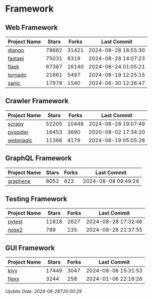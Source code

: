# Framework

## Web Framework
| Project Name | Stars | Forks | Last Commit |
| ------------ | ----- | ----- | ----------- |
| [django](https://github.com/django/django) | 78662 | 31421 | 2024-08-28 18:55:30 |
| [fastapi](https://github.com/fastapi/fastapi) | 75031 | 6319 | 2024-08-28 14:07:23 |
| [flask](https://github.com/pallets/flask) | 67387 | 16140 | 2024-08-24 01:05:21 |
| [tornado](https://github.com/tornadoweb/tornado) | 21661 | 5497 | 2024-08-19 12:25:15 |
| [sanic](https://github.com/sanic-org/sanic) | 17978 | 1540 | 2024-06-30 12:26:47 |

## Crawler Framework
| Project Name | Stars | Forks | Last Commit |
| ------------ | ----- | ----- | ----------- |
| [scrapy](https://github.com/scrapy/scrapy) | 52205 | 10448 | 2024-08-28 19:07:49 |
| [pyspider](https://github.com/binux/pyspider) | 16453 | 3690 | 2020-08-02 17:34:20 |
| [webmagic](https://github.com/code4craft/webmagic) | 11366 | 4179 | 2024-08-19 05:05:28 |

## GraphQL Framework
| Project Name | Stars | Forks | Last Commit |
| ------------ | ----- | ----- | ----------- |
| [graphene](https://github.com/graphql-python/graphene) | 8052 | 823 | 2024-08-08 09:49:26 |

## Testing Framework
| Project Name | Stars | Forks | Last Commit |
| ------------ | ----- | ----- | ----------- |
| [pytest](https://github.com/pytest-dev/pytest) | 11818 | 2627 | 2024-08-28 17:32:46 |
| [nose2](https://github.com/nose-devs/nose2) | 789 | 135 | 2024-08-26 21:37:55 |

## GUI Framework
| Project Name | Stars | Forks | Last Commit |
| ------------ | ----- | ----- | ----------- |
| [kivy](https://github.com/kivy/kivy) | 17449 | 3047 | 2024-08-06 15:31:53 |
| [flexx](https://github.com/flexxui/flexx) | 3244 | 258 | 2024-01-06 22:16:26 |

*Update Date: 2024-08-28T20:00:29*